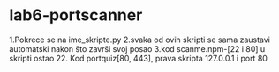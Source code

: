 # lab6-portscanner
1.Pokrece se na ime_skripte.py
2.svaka od ovih skripti se sama zaustavi automatski nakon što završi svoj posao
3.kod scanme.npm-[22 i 80] u skripti ostao 22. Kod portquiz[80, 443], prava skripta 127.0.0.1 i port 80
